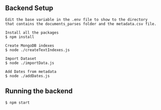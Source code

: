 ## Backend Setup
    Edit the base variable in the .env file to show to the directory  
    that contains the documents_parses folder and the metadata.csv file.
    
    Install all the packages
    $ npm install
    
    Create MongoDB indexes
    $ node ./createTextIndexes.js
    
    Import Dataset
    $ node ./importData.js
    
    Add Dates from metadata
    $ node ./addDates.js


## Running the backend

    $ npm start


    


